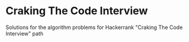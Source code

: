 # Craking The Code Interview
Solutions for the algorithm problems for Hackerrank "Craking The Code Interview" path
